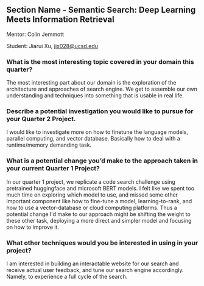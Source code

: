 ## Section Name - Semantic Search: Deep Learning Meets Information Retrieval 

Mentor: Colin Jemmott 

Student: Jiarui Xu, jix028@ucsd.edu
### What is the most interesting topic covered in your domain this quarter?
The most interesting part about our domain is the exploration of the architecture and approaches of search engine. We get to assemble our own understanding 
and techniques into something that is usable in real life. 
### Describe a potential investigation you would like to pursue for your Quarter 2 Project.
I would like to investigate more on how to finetune the language models, parallel computing, and vector database. Basically how to deal with a runtime/memory demanding task.
### What is a potential change you’d make to the approach taken in your current Quarter 1 Project?
In our quarter 1 project, we replicate a code search challenge using pretrained huggingface and microsoft BERT models. 
I felt like we spent too much time on exploring which model to use, and missed some other important component like how to fine-tune a model, learning-to-rank,
and how to use a vector-database or cloud computing platforms. Thus a potential change I'd make to our approach might be shifting the weight to these 
other task, deploying a more direct and simpler model and focusing on how to improve it.
### What other techniques would you be interested in using in your project?
I am interested in building an interactable website for our search and receive actual user feedback, and tune our search engine accordingly. Namely, to experience a full cycle of the search. 
